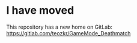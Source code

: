 # I have moved

This repository has a new home on GitLab: https://gitlab.com/teozkr/GameMode_Deathmatch
